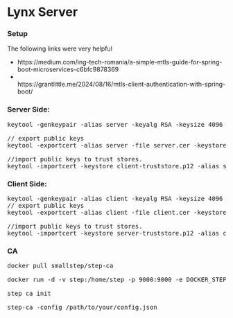 # Lynx Server

### Setup
The following links were very helpful
<ul>
<li>
https://medium.com/ing-tech-romania/a-simple-mtls-guide-for-spring-boot-microservices-c6bfc9878369
<li></li>https://grantlittle.me/2024/08/16/mtls-client-authentication-with-spring-boot/
</ul>

### Server Side:
<pre>
keytool -genkeypair -alias server -keyalg RSA -keysize 4096 -validity 365 -dname "CN=localhost,OU=Server,O=binitajha.com,L=Georgia,S=GA,C=US" -keypass changeit -keystore server.p12 -storeType PKCS12 -storepass changeit

// export public keys
keytool -exportcert -alias server -file server.cer -keystore server.p12 -storepass changeit

//import public keys to trust stores.
keytool -importcert -keystore client-truststore.p12 -alias server-public -file server.cer -storepass changeit -noprompt
</pre>

### Client Side:
<pre>
keytool -genkeypair -alias client -keyalg RSA -keysize 4096 -validity 365 -dname "CN=LynxClient,OU=Client,O=binitajha.com,L=Georgia,S=GA,C=US" -keypass changeit -keystore client.p12 -storeType PKCS12 -storepass changeit
// export public keys
keytool -exportcert -alias client -file client.cer -keystore client.p12 -storepass changeit

//import public keys to trust stores.
keytool -importcert -keystore server-truststore.p12 -alias client-public -file client.cer -storepass changeit -noprompt
</pre>

### CA
<pre>
docker pull smallstep/step-ca

docker run -d -v step:/home/step -p 9000:9000 -e DOCKER_STEPCA_INIT_NAME=binitajha.com -e DOCKER_STEPCA_INIT_DNS_NAMES=localhost,$(hostname -f) smallstep/step-ca

step ca init

step-ca -config /path/to/your/config.json
</pre>
